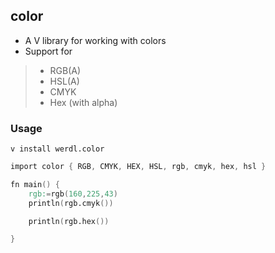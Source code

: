 ## color
- A V library for working with colors
- Support for
> - RGB(A)
> - HSL(A)
> - CMYK
> - Hex (with alpha)
### Usage
`v install werdl.color`

```v
import color { RGB, CMYK, HEX, HSL, rgb, cmyk, hex, hsl }

fn main() {
    rgb:=rgb(160,225,43)
    println(rgb.cmyk())

    println(rgb.hex())

}
```
